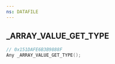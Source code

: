 ```yaml
---
ns: DATAFILE
---
```

## _ARRAY_VALUE_GET_TYPE

```c
// 0x151DAFE6B3B9888F
Any _ARRAY_VALUE_GET_TYPE();
```

